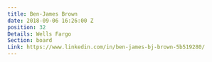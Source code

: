 ```yaml
---
title: Ben-James Brown
date: 2018-09-06 16:26:00 Z
position: 32
Details: Wells Fargo
Section: board
Link: https://www.linkedin.com/in/ben-james-bj-brown-5b519280/
---
```


